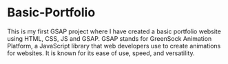 # Basic-Portfolio
This is my first GSAP project where I have created a basic portfolio website using HTML, CSS, JS and GSAP. GSAP stands for GreenSock Animation Platform, a JavaScript library that web developers use to create animations for websites. It is known for its ease of use, speed, and versatility. 
